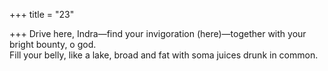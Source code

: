 +++
title = "23"

+++
Drive here, Indra—find your invigoration (here)—together with your  bright bounty, o god.  
Fill your belly, like a lake, broad and fat with soma juices drunk in  common.  